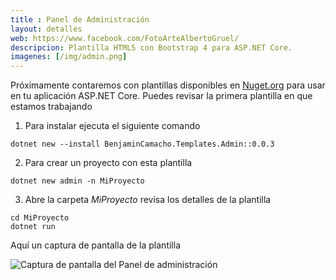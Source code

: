 ```yaml
---
title : Panel de Administración
layout: detalles
web: https://www.facebook.com/FotoArteAlbertoGruel/
descripcion: Plantilla HTML5 con Bootstrap 4 para ASP.NET Core. 
imagenes: [/img/admin.png]
---
```


Próximamente contaremos con plantillas disponibles en [Nuget.org](https://www.nuget.org/packages/BenjaminCamacho.Templates.Admin/) para usar en tu aplicación ASP.NET Core. Puedes revisar la primera plantilla en que estamos trabajando

1. Para instalar ejecuta el siguiente comando

```
dotnet new --install BenjaminCamacho.Templates.Admin::0.0.3
```

2. Para crear un proyecto con esta plantilla

```
dotnet new admin -n MiProyecto
```

3. Abre la carpeta _MiProyecto_ revisa los detalles de la plantilla

```
cd MiProyecto
dotnet run
```

Aquí un captura de pantalla de la plantilla

<img data-src="/img/admin.webp" class="lazyload" alt="Captura de pantalla del Panel de administración">
